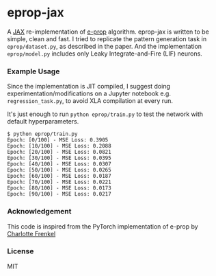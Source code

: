 # eprop-jax

A [JAX](https://github.com/google/jax) re-implementation of [e-prop](https://www.nature.com/articles/s41467-020-17236-y) algorithm. eprop-jax is written to be simple, clean and fast.
I tried to replicate the pattern generation task in `eprop/dataset.py`, as described in the paper. And the implementation `eprop/model.py` includes only Leaky Integrate-and-Fire (LIF) neurons.

### Example Usage

Since the implementation is JIT compiled, I suggest doing experimentation/modifications on a Jupyter notebook e.g. `regression_task.py`, to avoid XLA compilation at every run.

It's just enough to run `python eprop/train.py` to test the network with default hyperparameters. 

```
$ python eprop/train.py
Epoch: [0/100] - MSE Loss: 0.3905
Epoch: [10/100] - MSE Loss: 0.2088
Epoch: [20/100] - MSE Loss: 0.0821
Epoch: [30/100] - MSE Loss: 0.0395
Epoch: [40/100] - MSE Loss: 0.0307
Epoch: [50/100] - MSE Loss: 0.0265
Epoch: [60/100] - MSE Loss: 0.0187
Epoch: [70/100] - MSE Loss: 0.0221
Epoch: [80/100] - MSE Loss: 0.0173
Epoch: [90/100] - MSE Loss: 0.0217
```

### Acknowledgement

This code is inspired from the PyTorch implementation of e-prop by [Charlotte Frenkel](https://github.com/ChFrenkel)

### License

MIT
